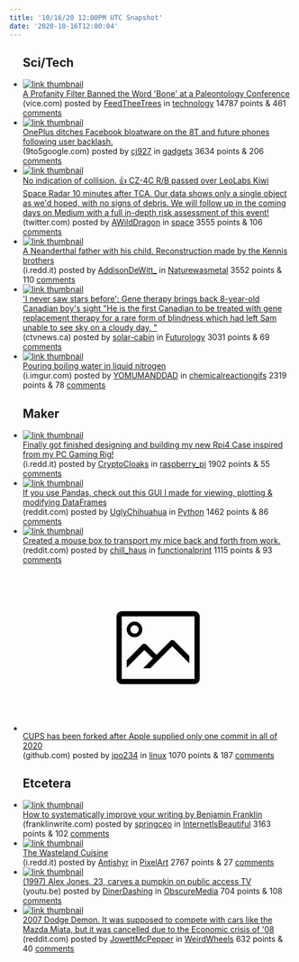 ```yaml
---
title: '10/16/20 12:00PM UTC Snapshot'
date: '2020-10-16T12:00:04'
---
```

<ul>
<h2>Sci/Tech</h2>

<li><a href='https://www.vice.com/en/article/dyzamj/a-profanity-filter-banned-the-word-bone-at-a-paleontology-conference'><img src='https://a.thumbs.redditmedia.com/FhxlUHQOseHcEmMdboa-v5tufvew3pAcpFz74DYZ_U4.jpg' alt='link thumbnail'></a><div><div class='linkTitle'><a href='https://www.vice.com/en/article/dyzamj/a-profanity-filter-banned-the-word-bone-at-a-paleontology-conference'>A Profanity Filter Banned the Word 'Bone' at a Paleontology Conference</a></div>(vice.com) posted by <a href='https://www.reddit.com/user/FeedTheeTrees'>FeedTheeTrees</a> in <a href='https://www.reddit.com/r/technology'>technology</a> 14787 points & 461 <a href='https://www.reddit.com/r/technology/comments/jbvzd3/a_profanity_filter_banned_the_word_bone_at_a/'>comments</a></div></li>

<li><a href='https://9to5google.com/2020/10/14/oneplus-facebook-bloatware-reversal/'><img src='https://b.thumbs.redditmedia.com/NOhKvn5yGmNtsBwPP7isxR6dl0fme0iywp1sBOqgf7Y.jpg' alt='link thumbnail'></a><div><div class='linkTitle'><a href='https://9to5google.com/2020/10/14/oneplus-facebook-bloatware-reversal/'>OnePlus ditches Facebook bloatware on the 8T and future phones following user backlash.</a></div>(9to5google.com) posted by <a href='https://www.reddit.com/user/cj927'>cj927</a> in <a href='https://www.reddit.com/r/gadgets'>gadgets</a> 3634 points & 206 <a href='https://www.reddit.com/r/gadgets/comments/jc31by/oneplus_ditches_facebook_bloatware_on_the_8t_and/'>comments</a></div></li>

<li><a href='https://twitter.com/leolabs_space/status/1316919600160903168?s=21'><img src='https://b.thumbs.redditmedia.com/qQPceFwyOXVT7p5oH8fSuxVupv5pur4lZXpxzRUb-3c.jpg' alt='link thumbnail'></a><div><div class='linkTitle'><a href='https://twitter.com/leolabs_space/status/1316919600160903168?s=21'>No indication of collision. 👍 CZ-4C R/B passed over LeoLabs Kiwi Space Radar 10 minutes after TCA. Our data shows only a single object as we'd hoped, with no signs of debris. We will follow up in the coming days on Medium with a full in-depth risk assessment of this event!</a></div>(twitter.com) posted by <a href='https://www.reddit.com/user/AWildDragon'>AWildDragon</a> in <a href='https://www.reddit.com/r/space'>space</a> 3555 points & 106 <a href='https://www.reddit.com/r/space/comments/jc0xts/no_indication_of_collision_cz4c_rb_passed_over/'>comments</a></div></li>

<li><a href='https://i.redd.it/5w8ky2d6zbt51.jpg'><img src='https://b.thumbs.redditmedia.com/r5et9e8nciG0GEGltTOUN5xP0zlOOBL7EDXOEZZlyus.jpg' alt='link thumbnail'></a><div><div class='linkTitle'><a href='https://i.redd.it/5w8ky2d6zbt51.jpg'>A Neanderthal father with his child. Reconstruction made by the Kennis brothers</a></div>(i.redd.it) posted by <a href='https://www.reddit.com/user/AddisonDeWitt_'>AddisonDeWitt_</a> in <a href='https://www.reddit.com/r/Naturewasmetal'>Naturewasmetal</a> 3552 points & 110 <a href='https://www.reddit.com/r/Naturewasmetal/comments/jbx9ow/a_neanderthal_father_with_his_child/'>comments</a></div></li>

<li><a href='https://www.ctvnews.ca/mobile/health/i-never-saw-stars-before-gene-therapy-brings-back-8-year-old-canadian-boy-s-sight-1.5145830'><img src='https://b.thumbs.redditmedia.com/Q9kGOCLlvBVGb3jDaIsyj25jhFrGEkAo3JKETTM0hog.jpg' alt='link thumbnail'></a><div><div class='linkTitle'><a href='https://www.ctvnews.ca/mobile/health/i-never-saw-stars-before-gene-therapy-brings-back-8-year-old-canadian-boy-s-sight-1.5145830'>'I never saw stars before': Gene therapy brings back 8-year-old Canadian boy's sight "He is the first Canadian to be treated with gene replacement therapy for a rare form of blindness which had left Sam unable to see sky on a cloudy day, "</a></div>(ctvnews.ca) posted by <a href='https://www.reddit.com/user/solar-cabin'>solar-cabin</a> in <a href='https://www.reddit.com/r/Futurology'>Futurology</a> 3031 points & 69 <a href='https://www.reddit.com/r/Futurology/comments/jbzbgk/i_never_saw_stars_before_gene_therapy_brings_back/'>comments</a></div></li>

<li><a href='https://i.imgur.com/P2MqvZh.gifv'><img src='https://b.thumbs.redditmedia.com/-2hXI9AcCQD3ITvoGGkE6kX4t2CX2OXiCrIN1i3PmrA.jpg' alt='link thumbnail'></a><div><div class='linkTitle'><a href='https://i.imgur.com/P2MqvZh.gifv'>Pouring boiling water in liquid nitrogen</a></div>(i.imgur.com) posted by <a href='https://www.reddit.com/user/YOMUMANDDAD'>YOMUMANDDAD</a> in <a href='https://www.reddit.com/r/chemicalreactiongifs'>chemicalreactiongifs</a> 2319 points & 78 <a href='https://www.reddit.com/r/chemicalreactiongifs/comments/jbsuea/pouring_boiling_water_in_liquid_nitrogen/'>comments</a></div></li>

<h2>Maker</h2>

<li><a href='https://i.redd.it/q5y7frcbz9t51.jpg'><img src='https://b.thumbs.redditmedia.com/kiiWiae_66Cfc3P__Te90AiSn8Y1mrFqFvtxUREMx4I.jpg' alt='link thumbnail'></a><div><div class='linkTitle'><a href='https://i.redd.it/q5y7frcbz9t51.jpg'>Finally got finished designing and building my new Rpi4 Case inspired from my PC Gaming Rig!</a></div>(i.redd.it) posted by <a href='https://www.reddit.com/user/CryptoCloaks'>CryptoCloaks</a> in <a href='https://www.reddit.com/r/raspberry_pi'>raspberry_pi</a> 1902 points & 55 <a href='https://www.reddit.com/r/raspberry_pi/comments/jbph1h/finally_got_finished_designing_and_building_my/'>comments</a></div></li>

<li><a href='https://www.reddit.com/r/Python/comments/jbna83/if_you_use_pandas_check_out_this_gui_i_made_for/'><img src='https://b.thumbs.redditmedia.com/DNy4pY7xbh6GjkaQVxI6w1m3n7GZpcMbwVtP-ODYDlc.jpg' alt='link thumbnail'></a><div><div class='linkTitle'><a href='https://www.reddit.com/r/Python/comments/jbna83/if_you_use_pandas_check_out_this_gui_i_made_for/'>If you use Pandas, check out this GUI I made for viewing, plotting &amp; modifying DataFrames</a></div>(reddit.com) posted by <a href='https://www.reddit.com/user/UglyChihuahua'>UglyChihuahua</a> in <a href='https://www.reddit.com/r/Python'>Python</a> 1462 points & 86 <a href='https://www.reddit.com/r/Python/comments/jbna83/if_you_use_pandas_check_out_this_gui_i_made_for/'>comments</a></div></li>

<li><a href='https://www.reddit.com/gallery/jbzojl'><img src='https://b.thumbs.redditmedia.com/szF3A-BQwZ4rv0Kkb4IE-hhu2PzLDC-ph0WKTQ1Kx2g.jpg' alt='link thumbnail'></a><div><div class='linkTitle'><a href='https://www.reddit.com/gallery/jbzojl'>Created a mouse box to transport my mice back and forth from work.</a></div>(reddit.com) posted by <a href='https://www.reddit.com/user/chill_haus'>chill_haus</a> in <a href='https://www.reddit.com/r/functionalprint'>functionalprint</a> 1115 points & 93 <a href='https://www.reddit.com/r/functionalprint/comments/jbzojl/created_a_mouse_box_to_transport_my_mice_back_and/'>comments</a></div></li>

<li><a href='https://github.com/OpenPrinting/cups'><svg version='1.1' viewBox='-34 -14 104 64' preserveAspectRatio='xMidYMid meet' xmlns='http://www.w3.org/2000/svg' xmlns:xlink='http://www.w3.org/1999/xlink'>
    <title>link thumbnail</title>
    <path d='M32,4H4A2,2,0,0,0,2,6V30a2,2,0,0,0,2,2H32a2,2,0,0,0,2-2V6A2,2,0,0,0,32,4ZM4,30V6H32V30Z'></path>
    <path d='M8.92,14a3,3,0,1,0-3-3A3,3,0,0,0,8.92,14Zm0-4.6A1.6,1.6,0,1,1,7.33,11,1.6,1.6,0,0,1,8.92,9.41Z'></path>
    <path d='M22.78,15.37l-5.4,5.4-4-4a1,1,0,0,0-1.41,0L5.92,22.9v2.83l6.79-6.79L16,22.18l-3.75,3.75H15l8.45-8.45L30,24V21.18l-5.81-5.81A1,1,0,0,0,22.78,15.37Z'></path>
    </svg></a><div><div class='linkTitle'><a href='https://github.com/OpenPrinting/cups'>CUPS has been forked after Apple supplied only one commit in all of 2020</a></div>(github.com) posted by <a href='https://www.reddit.com/user/jpo234'>jpo234</a> in <a href='https://www.reddit.com/r/linux'>linux</a> 1070 points & 187 <a href='https://www.reddit.com/r/linux/comments/jbzd85/cups_has_been_forked_after_apple_supplied_only/'>comments</a></div></li>

<h2>Etcetera</h2>

<li><a href='https://www.franklinwrite.com/'><img src='https://b.thumbs.redditmedia.com/JUJCLn53OzP4oefKBuOUKP9nsBrDYty9jpNnSC5XWEk.jpg' alt='link thumbnail'></a><div><div class='linkTitle'><a href='https://www.franklinwrite.com/'>How to systematically improve your writing by Benjamin Franklin</a></div>(franklinwrite.com) posted by <a href='https://www.reddit.com/user/springceo'>springceo</a> in <a href='https://www.reddit.com/r/InternetIsBeautiful'>InternetIsBeautiful</a> 3163 points & 102 <a href='https://www.reddit.com/r/InternetIsBeautiful/comments/jbvmih/how_to_systematically_improve_your_writing_by/'>comments</a></div></li>

<li><a href='https://i.redd.it/hq94qek5fat51.gif'><img src='https://b.thumbs.redditmedia.com/DCua98M3ydrdWFdx4oMsepVtQHbh01LRljM7oR6Bfgc.jpg' alt='link thumbnail'></a><div><div class='linkTitle'><a href='https://i.redd.it/hq94qek5fat51.gif'>The Wasteland Cuisine</a></div>(i.redd.it) posted by <a href='https://www.reddit.com/user/Antishyr'>Antishyr</a> in <a href='https://www.reddit.com/r/PixelArt'>PixelArt</a> 2767 points & 27 <a href='https://www.reddit.com/r/PixelArt/comments/jbr8d2/the_wasteland_cuisine/'>comments</a></div></li>

<li><a href='https://youtu.be/wbRJt6iKCc8'><img src='https://b.thumbs.redditmedia.com/Jtxwu-9gslifMwNwFkKzlnPCm8srnT-cvwANaLMCACQ.jpg' alt='link thumbnail'></a><div><div class='linkTitle'><a href='https://youtu.be/wbRJt6iKCc8'>(1997) Alex Jones, 23, carves a pumpkin on public access TV</a></div>(youtu.be) posted by <a href='https://www.reddit.com/user/DinerDashing'>DinerDashing</a> in <a href='https://www.reddit.com/r/ObscureMedia'>ObscureMedia</a> 704 points & 108 <a href='https://www.reddit.com/r/ObscureMedia/comments/jbusqr/1997_alex_jones_23_carves_a_pumpkin_on_public/'>comments</a></div></li>

<li><a href='https://www.reddit.com/gallery/jc1c2m'><img src='https://b.thumbs.redditmedia.com/_cGvHc4IgtpJiBKMrPIYlzJHjU_wF7yYYmk8LjFAv-M.jpg' alt='link thumbnail'></a><div><div class='linkTitle'><a href='https://www.reddit.com/gallery/jc1c2m'>2007 Dodge Demon. It was supposed to compete with cars like the Mazda Miata, but it was cancelled due to the Economic crisis of '08</a></div>(reddit.com) posted by <a href='https://www.reddit.com/user/JowettMcPepper'>JowettMcPepper</a> in <a href='https://www.reddit.com/r/WeirdWheels'>WeirdWheels</a> 632 points & 40 <a href='https://www.reddit.com/r/WeirdWheels/comments/jc1c2m/2007_dodge_demon_it_was_supposed_to_compete_with/'>comments</a></div></li>

</ul>
